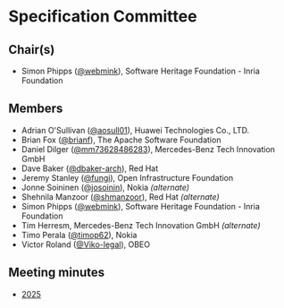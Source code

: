 # Specification Committee

## Chair(s)
* Simon Phipps ([@webmink][]), Software Heritage Foundation - Inria Foundation

## Members
* Adrian O'Sullivan ([@aosull01][]), Huawei Technologies Co., LTD.
* Brian Fox ([@brianf][]), The Apache Software Foundation
* Daniel Dilger ([@mm73628486283][]), Mercedes-Benz Tech Innovation GmbH
* Dave Baker ([@dbaker-arch][]), Red Hat
* Jeremy Stanley ([@fungi][]), Open Infrastructure Foundation
* Jonne Soininen ([@josoinin][]), Nokia _(alternate)_
* Shehnila Manzoor ([@shmanzoor][]), Red Hat _(alternate)_
* Simon Phipps ([@webmink][]), Software Heritage Foundation - Inria Foundation
* Tim Herresm, Mercedes-Benz Tech Innovation GmbH _(alternate)_ 
* Timo Perala ([@timop62][]), Nokia
* Victor Roland ([@Viko-legal][]), OBEO

## Meeting minutes

* [2025](./minutes/2025)

[@aosull01]: https://github.com/aosull01
[@brianf]: https://github.com/brianf
[@dbaker-arch]: https://github.com/dbaker-arch
[@fungi]: https://github.com/fungi
[@josoinin]: https://github.com/josoinin
[@mm73628486283]: https://github.com/mm73628486283
[@shmanzoor]: https://github.com/shmanzoor
[@timop62]: https://github.com/timop62
[@Viko-legal]: https://github.com/Viko-legal
[@webmink]: https://github.com/webmink

